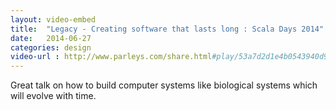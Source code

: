 ```yaml
---
layout: video-embed
title:  "Legacy - Creating software that lasts long : Scala Days 2014"
date:   2014-06-27 
categories: design 
video-url : http://www.parleys.com/share.html#play/53a7d2d1e4b0543940d9e570
---
```

Great talk on how to build computer systems like biological systems which will evolve with time.